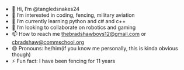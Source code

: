 - 👋 Hi, I’m @tangledsnakes24
- 👀 I’m interested in coding, fencing, military aviation
- 🌱 I’m currently learning python and c# and c++
- 💞️ I’m looking to collaborate on robotics and gaming
- 📫 How to reach me thebradshawboys12@gmail.com or cbradshaw@commschool.org
- 😄 Pronouns: he/him(if you know me personally, this is kinda obvious though)
- ⚡ Fun fact: I have been fencing for 11 years

<!---
tangledsnakes24/tangledsnakes24 is a ✨ special ✨ repository because its `README.md` (this file) appears on your GitHub profile.
You can click the Preview link to take a look at your changes.
--->
